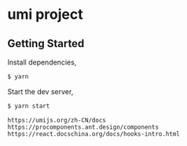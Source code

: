 # umi project

## Getting Started

Install dependencies,

```bash
$ yarn
```

Start the dev server,

```bash
$ yarn start
```
```
https://umijs.org/zh-CN/docs
https://procomponents.ant.design/components
https://react.docschina.org/docs/hooks-intro.html

```